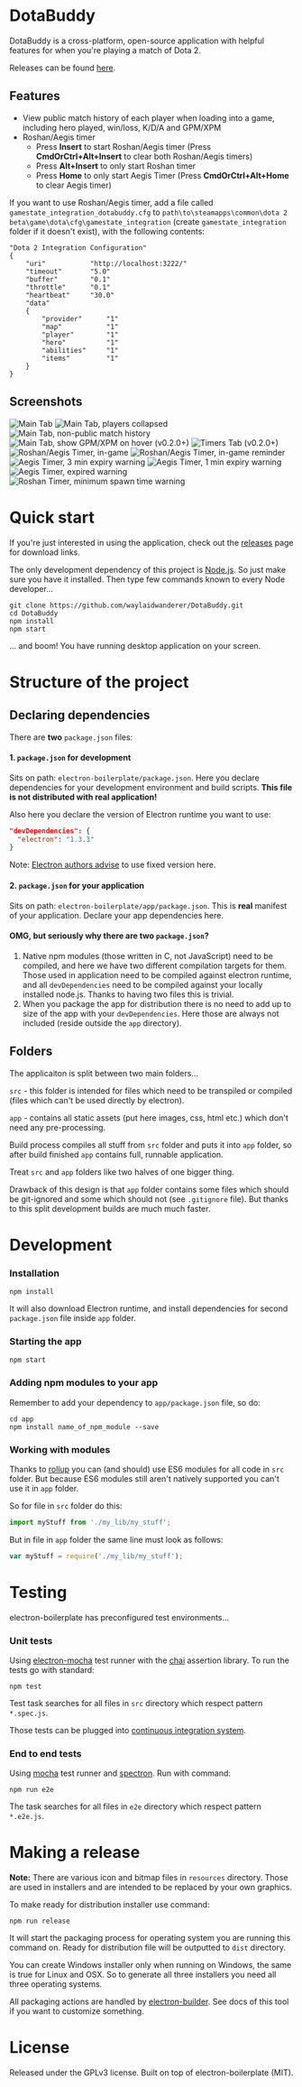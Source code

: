 DotaBuddy
=========
DotaBuddy is a cross-platform, open-source application with helpful features for when you're playing a match of Dota 2.

Releases can be found [here](https://github.com/waylaidwanderer/DotaBuddy/releases).

## Features
* View public match history of each player when loading into a game, including hero played, win/loss, K/D/A and GPM/XPM
* Roshan/Aegis timer
    * Press **Insert** to start Roshan/Aegis timer (Press **CmdOrCtrl+Alt+Insert** to clear both Roshan/Aegis timers)
    * Press **Alt+Insert** to only start Roshan timer
    * Press **Home** to only start Aegis Timer (Press **CmdOrCtrl+Alt+Home** to clear Aegis timer)
    
If you want to use Roshan/Aegis timer, add a file called `gamestate_integration_dotabuddy.cfg` to `path\to\steamapps\common\dota 2 beta\game\dota\cfg\gamestate_integration` (create `gamestate_integration` folder if it doesn't exist), with the following contents:

    "Dota 2 Integration Configuration"
	{
	    "uri"           "http://localhost:3222/"
	    "timeout"       "5.0"
	    "buffer"        "0.1"
	    "throttle"      "0.1"
	    "heartbeat"     "30.0"
	    "data"
	    {
	        "provider"      "1"
	        "map"           "1"
	        "player"        "1"
	        "hero"          "1"
	        "abilities"     "1"
	        "items"         "1"
	    }
	}
	
## Screenshots

![Main Tab](http://i.imgur.com/56qOtBf.png)
![Main Tab, players collapsed](http://i.imgur.com/bb2cZbp.png)
![Main Tab, non-public match history](http://i.imgur.com/uBwhmc6.png)
![Main Tab, show GPM/XPM on hover (v0.2.0+)](http://i.imgur.com/FNKTxUt.png)
![Timers Tab (v0.2.0+)](http://i.imgur.com/AwEkslH.png)
![Roshan/Aegis Timer, in-game](http://i.imgur.com/h5SQySB.png)
![Roshan/Aegis Timer, in-game reminder](http://i.imgur.com/sauuxMO.png)
![Aegis Timer, 3 min expiry warning](http://i.imgur.com/O576p6q.png)
![Aegis Timer, 1 min expiry warning](http://i.imgur.com/h42MRl4.png)
![Aegis Timer, expired warning](http://i.imgur.com/611sXcn.png)
![Roshan Timer, minimum spawn time warning](http://i.imgur.com/JMwa6WY.png)


# Quick start

If you're just interested in using the application, check out the [releases](https://github.com/waylaidwanderer/DotaBuddy/releases) page for download links.

The only development dependency of this project is [Node.js](https://nodejs.org). So just make sure you have it installed.
Then type few commands known to every Node developer...
```
git clone https://github.com/waylaidwanderer/DotaBuddy.git
cd DotaBuddy
npm install
npm start
```
... and boom! You have running desktop application on your screen.

# Structure of the project

## Declaring dependencies

There are **two** `package.json` files:

#### 1. `package.json` for development
Sits on path: `electron-boilerplate/package.json`. Here you declare dependencies for your development environment and build scripts. **This file is not distributed with real application!**

Also here you declare the version of Electron runtime you want to use:
```json
"devDependencies": {
  "electron": "1.3.3"
}
```
Note: [Electron authors advise](http://electron.atom.io/docs/tutorial/electron-versioning/) to use fixed version here.

#### 2. `package.json` for your application
Sits on path: `electron-boilerplate/app/package.json`. This is **real** manifest of your application. Declare your app dependencies here.

#### OMG, but seriously why there are two `package.json`?
1. Native npm modules (those written in C, not JavaScript) need to be compiled, and here we have two different compilation targets for them. Those used in application need to be compiled against electron runtime, and all `devDependencies` need to be compiled against your locally installed node.js. Thanks to having two files this is trivial.
2. When you package the app for distribution there is no need to add up to size of the app with your `devDependencies`. Here those are always not included (reside outside the `app` directory).

## Folders

The applicaiton is split between two main folders...

`src` - this folder is intended for files which need to be transpiled or compiled (files which can't be used directly by electron).

`app` - contains all static assets (put here images, css, html etc.) which don't need any pre-processing.

Build process compiles all stuff from `src` folder and puts it into `app` folder, so after build finished `app` contains full, runnable application.

Treat `src` and `app` folders like two halves of one bigger thing.

Drawback of this design is that `app` folder contains some files which should be git-ignored and some which should not (see `.gitignore` file). But thanks to this split development builds are much much faster.

# Development

### Installation

```
npm install
```
It will also download Electron runtime, and install dependencies for second `package.json` file inside `app` folder.

### Starting the app

```
npm start
```

### Adding npm modules to your app

Remember to add your dependency to `app/package.json` file, so do:
```
cd app
npm install name_of_npm_module --save
```

### Working with modules

Thanks to [rollup](https://github.com/rollup/rollup) you can (and should) use ES6 modules for all code in `src` folder. But because ES6 modules still aren't natively supported you can't use it in `app` folder.

So for file in `src` folder do this:
```js
import myStuff from './my_lib/my_stuff';
```

But in file in `app` folder the same line must look as follows:
```js
var myStuff = require('./my_lib/my_stuff');
```

# Testing

electron-boilerplate has preconfigured test environments...

### Unit tests

Using [electron-mocha](https://github.com/jprichardson/electron-mocha) test runner with the [chai](http://chaijs.com/api/assert/) assertion library. To run the tests go with standard:
```
npm test
```
Test task searches for all files in `src` directory which respect pattern `*.spec.js`.

Those tests can be plugged into [continuous integration system](https://github.com/atom/electron/blob/master/docs/tutorial/testing-on-headless-ci.md).

### End to end tests

Using [mocha](https://mochajs.org/) test runner and [spectron](http://electron.atom.io/spectron/). Run with command:
```
npm run e2e
```
The task searches for all files in `e2e` directory which respect pattern `*.e2e.js`.

# Making a release

**Note:** There are various icon and bitmap files in `resources` directory. Those are used in installers and are intended to be replaced by your own graphics.

To make ready for distribution installer use command:
```
npm run release
```
It will start the packaging process for operating system you are running this command on. Ready for distribution file will be outputted to `dist` directory.

You can create Windows installer only when running on Windows, the same is true for Linux and OSX. So to generate all three installers you need all three operating systems.

All packaging actions are handled by [electron-builder](https://github.com/electron-userland/electron-builder). See docs of this tool if you want to customize something.

# License

Released under the GPLv3 license. Built on top of electron-boilerplate (MIT).
